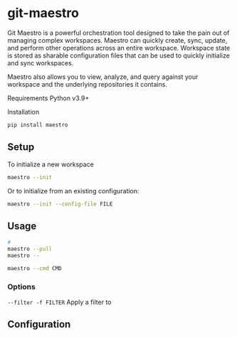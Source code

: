 # git-maestro
Git Maestro is a powerful orchestration tool designed to take the pain out of managing complex workspaces.  Maestro can quickly create, sync, update, and perform other operations across an entire workspace.  Workspace state is stored as sharable configuration files that can be used to quickly initialize and sync workspaces.  

Maestro also allows you to view, analyze, and query against your workspace and the underlying repositories it contains.

Requirements
Python v3.9+

Installation
```bash
pip install maestro
```

## Setup
To initialize a new workspace
```bash
maestro --init
```
Or to initialize from an existing configuration:
```bash
maestro --init --config-file FILE
```

## Usage 
```bash
# 
maestro --pull
maestro --

maestro --cmd CMD
```
### Options
`--filter -f FILTER`
Apply a filter to 


## Configuration 


